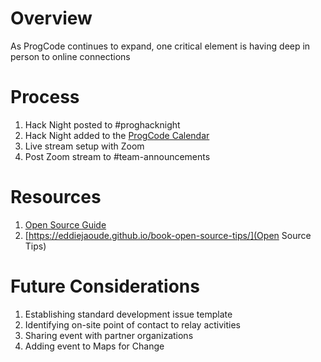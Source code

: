 # Overview

As ProgCode continues to expand, one critical element is having deep in person to online connections

# Process
1. Hack Night posted to #proghacknight
1. Hack Night added to the [ProgCode Calendar](https://airtable.com/shr7vhrlPxEWb47nj)
1. Live stream setup with Zoom
1. Post Zoom stream to #team-announcements

# Resources
1. [Open Source Guide](https://opensource.guide/)
1. [https://eddiejaoude.github.io/book-open-source-tips/](Open Source Tips)

# Future Considerations
1. Establishing standard development issue template
1. Identifying on-site point of contact to relay activities
1. Sharing event with partner organizations
1. Adding event to Maps for Change